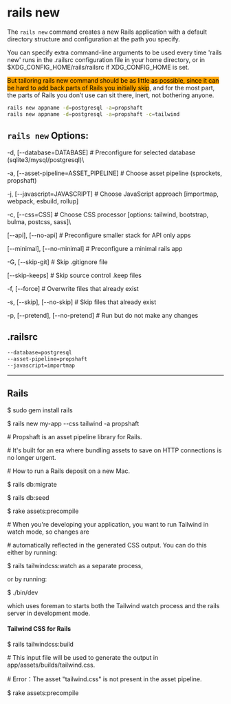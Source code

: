 # rails new

The `rails new` command creates a new Rails application with a default directory structure and configuration at the path you specify.

You can specify extra command-line arguments to be used every time 'rails new' runs in the .railsrc configuration file in your home directory, or in $XDG\_CONFIG\_HOME/rails/railsrc if XDG\_CONFIG\_HOME is set.

<mark style="background-color:orange;">But tailoring rails new command should be as little as possible, since it can be hard to add back parts of Rails you initially skip</mark>, and for the most part, the parts of Rails you don’t use can sit there, inert, not bothering anyone.

```bash
rails new appname -d=postgresql -a=propshaft
rails new appname -d=postgresql -a=propshaft -c=tailwind
```



## ```rails new``` Options:

\-d, \[--database=DATABASE] # Preconfigure for selected database (sqlite3/mysql/postgresql)\

-a, \[--asset-pipeline=ASSET\_PIPELINE] # Choose asset pipeline (sprockets, propshaft)

\-j, \[--javascript=JAVASCRIPT] # Choose JavaScript approach \[importmap, webpack, esbuild, rollup]

\-c, \[--css=CSS] # Choose CSS processor \[options: tailwind, bootstrap, bulma, postcss, sass]\

\[--api], \[--no-api] # Preconfigure smaller stack for API only apps

\[--minimal], \[--no-minimal] # Preconfigure a minimal rails app

\-G, \[--skip-git] # Skip .gitignore file

\[--skip-keeps] # Skip source control .keep files

\-f, \[--force] # Overwrite files that already exist

\-s, \[--skip], \[--no-skip] # Skip files that already exist


\-p, \[--pretend], \[--no-pretend] # Run but do not make any changes



## .railsrc

```bash
--database=postgresql
--asset-pipeline=propshaft
--javascript=importmap
```



****

## Rails

$ sudo gem install rails

$ rails new my-app --css tailwind -a propshaft

\# Propshaft is an asset pipeline library for Rails.

\# It's built for an era where bundling assets to save on HTTP connections is no longer urgent.

\# How to run a Rails deposit on a new Mac.

$ rails db:migrate

$ rails db:seed

$ rake assets:precompile

\# When you're developing your application, you want to run Tailwind in watch mode, so changes are

\# automatically reflected in the generated CSS output. You can do this either by running:

$ rails tailwindcss:watch as a separate process,

or by running:

$ ./bin/dev

which uses foreman to starts both the Tailwind watch process and the rails server in development mode.

#### Tailwind CSS for Rails

$ rails tailwindcss:build

\# This input file will be used to generate the output in app/assets/builds/tailwind.css.

\# Error：The asset "tailwind.css" is not present in the asset pipeline.

$ rake assets:precompile
